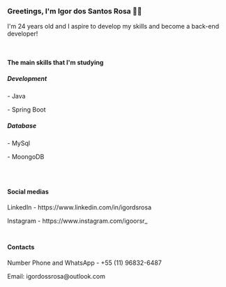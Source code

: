 <div>
  <h3>Greetings, I'm Igor dos Santos Rosa 🤙🏽</h3>
  I'm 24 years old and I aspire to develop my skills and become a back-end developer!
</div>

##
<div style="display: inline-block">
  <h4>The main skills that I'm studying</h4>
  <h5>Development</h5>
    <p>- Java</p>
    <p>- Spring Boot</p>

  <h5>Database</h5>
    <p>- MySql</p>
    <p>- MoongoDB</p>
</div>

##
<div style="display: inline-block">
  <h4>Social medias</h4>
  <p>LinkedIn - https://www.linkedin.com/in/igordsrosa</p>
  <p>Instagram - https://www.instagram.com/igoorsr_</p>
</div>

##
<div>
  <h4>Contacts</h4>
  <p>Number Phone and WhatsApp - +55 (11) 96832-6487</p>
  <p>Email: igordossrosa@outlook.com</p>
</div>

